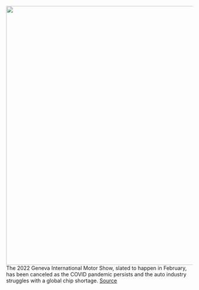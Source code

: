 <img src='https://cdn.vox-cdn.com/thumbor/LbnF-9DQWUBXryw20cV6VpwTJX4=/0x0:2040x1360/1200x800/filters:focal(857x517:1183x843)/cdn.vox-cdn.com/uploads/chorus_image/image/69964984/koenigsegg_geneva19_vladsavov22.0.jpg' width='700px' /><br/>
The 2022 Geneva International Motor Show, slated to happen in February, has been canceled as the COVID pandemic persists and the auto industry struggles with a global chip shortage.
<a href='https://www.theverge.com/2021/10/7/22714787/2022-geneva-motor-show-canceled-covid-semiconductor-shortage'> Source <a/>